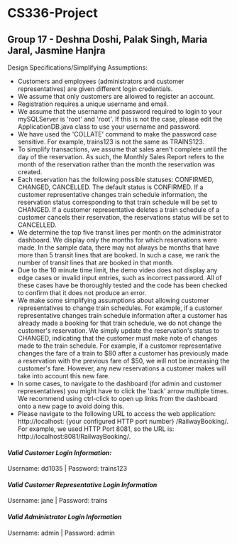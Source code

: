 # CS336-Project
## Group 17 - Deshna Doshi, Palak Singh, Maria Jaral, Jasmine Hanjra

Design Specifications/Simplifying Assumptions: 
- Customers and employees (administrators and customer representatives) are given different login credentials.
- We assume that only customers are allowed to register an account.
- Registration requires a unique username and email.
- We assume that the username and password required to login to your mySQLServer is 'root' and 'root'. If this is not the case, please edit the ApplicationDB.java class to use your username and password. 
- We have used the 'COLLATE' command to make the password case sensitive. For example, trains123 is not the same as TRAINS123.
- To simplify transactions, we assume that sales aren't complete until the day of the reservation. As such, the Monthly Sales Report refers to the month of the reservation rather than the month the reservation was created.
- Each reservation has the following possible statuses: CONFIRMED, CHANGED, CANCELLED. The default status is CONFIRMED. If a customer representative changes train schedule information, the reservation status corresponding to that train schedule will be set to CHANGED. If a customer representative deletes a train schedule of a customer cancels their reservation, the reservations status will be set to CANCELLED.
- We determine the top five transit lines per month on the administrator dashboard. We display only the months for which reservations were made. In the sample data, there may not always be months that have more than 5 transit lines that are booked. In such a case, we rank the number of transit lines that are booked in that month. 
- Due to the 10 minute time limit, the demo video does not display any edge cases or invalid input entries, such as incorrect password. All of these cases have be thoroughly tested and the code has been checked to confirm that it does not produce an error.
- We make some simplifying assumptions about allowing customer representatives to change train schedules. For example, if a customer representative changes train schedule information after a customer has already made a booking for that train schedule, we do not change the customer's reservation. We simply update the reservation's status to CHANGED, indicating that the customer must make note of changes made to the train schedule. For example, if a customer representative changes the fare of a train to $80 after a customer has previously made a reservation with the previous fare of $50, we will not be increasing the customer's fare. However, any new reservations a customer makes will take into account this new fare.
- In some cases, to navigate to the dashboard (for admin and customer representatives) you might have to click the 'back' arrow multiple times. We recommend using ctrl-click to open up links from the dashboard onto a new page to avoid doing this.
- Please navigate to the following URL to access the web application: http://localhost: {your configured HTTP port number} /RailwayBooking/. For example, we used HTTP Port 8081, so the URL is: http://localhost:8081/RailwayBooking/. 

#### *Valid Customer Login Information:*

Username: dd1035 | Password: trains123


#### *Valid Customer Representative Login Information*

Username: jane | Password: trains


#### *Valid Administrator Login Information*

Username: admin | Password: admin


